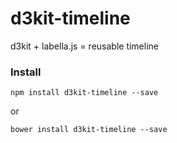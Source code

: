 # d3kit-timeline
d3kit + labella.js = reusable timeline

### Install

```
npm install d3kit-timeline --save
```

or

```
bower install d3kit-timeline --save
```

